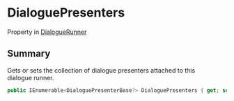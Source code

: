# DialoguePresenters

Property in [DialogueRunner](yarn.unity.dialoguerunner.md)

## Summary

Gets or sets the collection of dialogue presenters attached to this\
dialogue runner.

```csharp
public IEnumerable<DialoguePresenterBase?> DialoguePresenters { get; set; }
```
